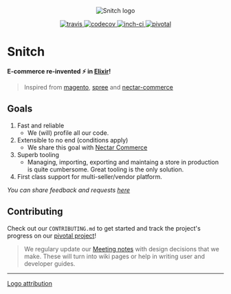 <p align="center">
    <img alt="Snitch logo" title="Snitch Logo" src="http://getdrawings.com/image/golden-snitch-drawing-59.jpg">
</p>
<p align="center">
  <a href="https://travis-ci.org/aviabird/snitch">
    <img src="https://travis-ci.org/aviabird/snitch.svg?branch=develop" alt="travis" title="build-status"/>
  </a>
  <a href="https://codecov.io/gh/aviabird/snitch">
    <img src="https://codecov.io/gh/aviabird/snitch/branch/develop/graph/badge.svg" alt="codecov" title="coverage-status"/>
  </a>
  <a href="http://inch-ci.org/github/aviabird/snitch">
    <img src="http://inch-ci.org/github/aviabird/snitch.svg" alt="inch-ci" title="doc-status"/>
  </a>
  <a href="https://www.pivotaltracker.com/n/projects/2149807">
    <img src="http://res.cloudinary.com/zeus999/image/upload/c_limit,h_1041,w_1487/v1486457388/Yatrum%20Logo/pt-badge_ss3dyt.svg" alt="pivotal" title="project-tracker"/>
  </a>
</p>

# Snitch
**E-commerce re-invented :zap: in [Elixir][elixir]!**
> Inspired from [magento][magento], [spree][spree] and [nectar-commerce][nectar]

[magento]: https://github.com/magento/magento2
[spree]: https://github.com/spree/spree
[nectar]: https://github.com/vinsol/nectarcommerce

## Goals

1. Fast and reliable
   - We (will) profile all our code.
2. Extensible to no end (conditions apply)
   - We share this goal with [Nectar Commerce][nectar]
3. Superb tooling
   - Managing, importing, exporting and maintaing a store in production is quite
     cumbersome. Great tooling is the only solution.
4. First class support for multi-seller/vendor platform.

_You can share feedback and requests [here][feedback]_

## Contributing

Check out our `CONTRIBUTING.md` to get started and track the project's progress
on our [pivotal project][pivotal]!

> We regulary update our [Meeting notes][mom] with design decisions that we
> make. These will turn into wiki pages or help in writing user and developer
> guides.

[pivotal]: https://www.pivotaltracker.com/n/projects/2149807
[mom]: https://docs.google.com/document/d/15aNtYfPDKtdctC6KPLgW1BNN8I6EoBA-Q9KYqymt7gA/edit?usp=sharing
[elixir]: http://elixir-lang.org/
[feedback]: https://github.com/aviabird/snitch/issues/66

----

[Logo attribution](http://getdrawings.com/golden-snitch-drawing)
